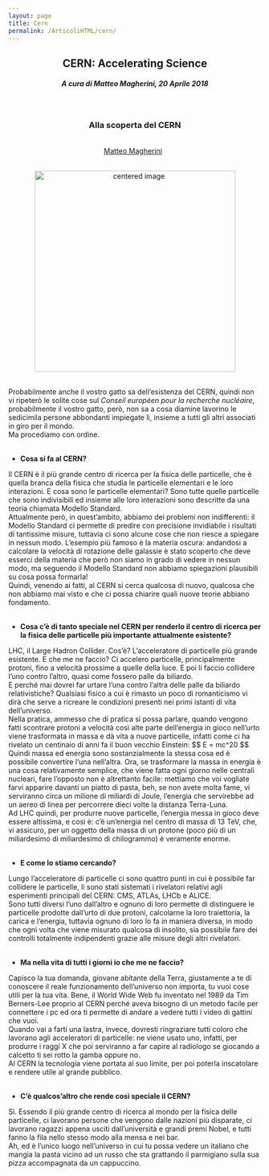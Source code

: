 ```yaml
---
layout: page
title: Cern
permalink: /ArticoliHTML/cern/
---
```

<center>
 <h2>CERN: Accelerating Science </h2>
<h5><em> A cura di Matteo Magherini, 20 Aprile 2018 </em></h5><br>
 <h3>Alla scoperta del CERN</h3>
 <br> </center>

<center>
 <div class="subheading">
   <a href="mailto:matteo.magherini@gmail.com">Matteo Magherini</a>
   &nbsp; <i class="fa fa-envelope-square fa-2x"></i>
 </div><br></center>

 <figure>
<center>
    <img src="/perugia/cern/cern.png" alt="centered image" style="max-width:100%"
    height="auto" width="400" class="responsive" >
</center>
<center>
</center>
</figure>

<br>
Probabilmente anche il vostro gatto sa dell’esistenza del CERN, quindi non vi ripeterò le solite cose sul <em>Conseil européen pour la recherche nucléaire</em>, probabilmente il vostro gatto, però, non sa a cosa diamine lavorino le sedicimila persone abbondanti impiegate lì, insieme a tutti gli altri associati in giro per il mondo.<br>
Ma procediamo con ordine.<br><br>

<ul>
  <li><b>Cosa si fa al CERN?</b></li>
</ul>
Il CERN è il più grande centro di ricerca per la fisica delle particelle, che è quella branca della fisica che studia le particelle elementari e le loro interazioni.
E cosa sono le particelle elementari? Sono tutte quelle particelle che sono indivisibili ed insieme alle loro interazioni sono descritte da una teoria chiamata Modello Standard.<br>
Attualmente però, in quest’ambito, abbiamo dei problemi non indifferenti: il Modello Standard ci permette di predire con precisione invidiabile i risultati di tantissime misure, tuttavia ci sono alcune cose che non riesce a spiegare in nessun modo. L’esempio più famoso è la materia oscura: andandosi a calcolare la velocità di rotazione delle galassie è stato scoperto che deve esserci della materia che però non siamo in grado di vedere in nessun modo, ma seguendo il Modello Standard non abbiamo spiegazioni plausibili su cosa possa formarla!<br>
Quindi, venendo ai fatti, al CERN si cerca qualcosa di nuovo, qualcosa che non abbiamo mai visto e che ci possa chiarire quali nuove teorie abbiano fondamento.
<br><br>
<ul>
  <li><b>Cosa c’è di tanto speciale nel CERN per renderlo il centro di ricerca per la fisica delle particelle più importante attualmente esistente?</b>
</li>
</ul>
LHC, il Large Hadron Collider.
Cos’è? L’acceleratore di particelle più grande esistente.
E che me ne faccio? Ci accelero particelle, principalmente protoni, fino a velocità prossime a quelle della luce. E poi li faccio collidere l’uno contro l’altro, quasi come fossero palle da biliardo.<br>
E perché mai dovrei far urtare l’una contro l’altra delle palle da biliardo relativistiche? Qualsiasi fisico a cui è rimasto un poco di romanticismo vi dirà che serve a ricreare le condizioni presenti nei primi istanti di vita dell’universo.<br>
Nella pratica, ammesso che di pratica si possa parlare, quando vengono fatti scontrare protoni a velocità così alte parte dell’energia in gioco nell’urto viene trasformata in massa e dà vita a nuove particelle, infatti come ci ha rivelato un centinaio di anni fa il buon vecchio Einstein:	$$ E = mc^20 $$<br>
Quindi massa ed energia sono sostanzialmente la stessa cosa ed è possibile convertire l’una nell’altra.
Ora, se trasformare la massa in energia è una cosa relativamente semplice, che viene fatta ogni giorno nelle centrali nucleari, fare l’opposto non è altrettanto facile: mettiamo che voi vogliate farvi apparire davanti un piatto di pasta, beh, se non avete molta fame, vi serviranno circa un milione di miliardi di Joule, l’energia che servirebbe ad un aereo di linea per percorrere dieci volte la distanza Terra-Luna.<br>
Ad LHC quindi, per produrre nuove particelle, l’energia messa in gioco deve essere altissima, e così è: c’è un’energia nel centro di massa di 13 TeV, che, vi assicuro, per un oggetto della massa di un protone (poco più di un miliardesimo di miliardesimo di chilogrammo) è veramente enorme.
<br><br>
<ul>
<li><b>E come lo stiamo cercando?</b>
</li>
</ul>
Lungo l’acceleratore di particelle ci sono quattro punti in cui è possibile far collidere le particelle, lì sono stati sistemati i rivelatori relativi agli esperimenti principali del CERN: CMS, ATLAs, LHCb e ALICE.<br>
Sono tutti diversi l’uno dall’altro e ognuno di loro permette di distinguere le particelle prodotte dall’urto di due protoni, calcolarne la loro traiettoria, la carica e l’energia, tuttavia ognuno di loro lo fa in maniera diversa, in modo che ogni volta che viene misurato qualcosa di insolito, sia possibile fare dei controlli totalmente indipendenti grazie alle misure degli altri rivelatori.
<br><br>
<ul>
<li>	<b>Ma nella vita di tutti i giorni io che me ne faccio?</b>
</li>
</ul>
Capisco la tua domanda, giovane abitante della Terra, giustamente a te di conoscere il reale funzionamento dell’universo non importa, tu vuoi cose utili per la tua vita.
Bene, il World Wide Web fu inventato nel 1989 da Tim Berners-Lee proprio al CERN perché aveva bisogno di un metodo facile per connettere i pc ed ora ti permette di andare a vedere tutti i video di gattini che vuoi.<br>
Quando vai a farti una lastra, invece, dovresti ringraziare tutti coloro che lavorano agli acceleratori di particelle: ne viene usato uno, infatti, per produrre i raggi X che poi serviranno a far capire al radiologo se giocando a calcetto ti sei rotto la gamba oppure no.<br>
Al CERN la tecnologia viene portata al suo limite, per poi poterla inscatolare e rendere utile al grande pubblico.
<br><br>
<ul>
<li><b>C’è qualcos’altro che rende così speciale il CERN?</b>
</li>
</ul>
Sì. Essendo il più grande centro di ricerca al mondo per la fisica delle particelle, ci lavorano persone che vengono dalle nazioni più disparate, ci lavorano ragazzi appena usciti dall’università e grandi premi Nobel, e tutti fanno la fila nello stesso modo alla mensa e nei bar.<br>
Ah, ed è l’unico luogo nell’universo in cui tu possa vedere un italiano che mangia la pasta vicino ad un russo che sta grattando il parmigiano sulla sua pizza accompagnata da un cappuccino.
